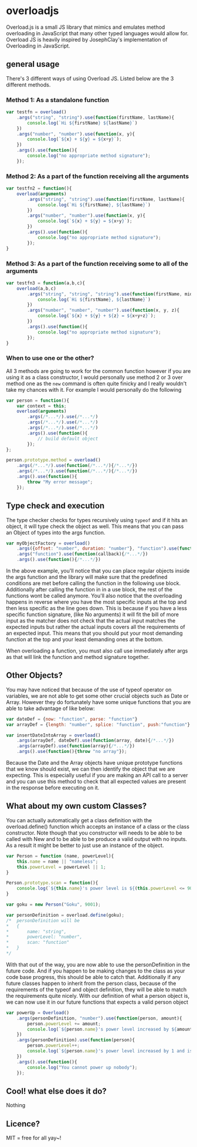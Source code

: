 # overloadjs

Overload.js is a small JS library that mimics and emulates method overloading in JavaScript that many other typed languages would allow for. Overload JS is heavily inspired by JosephClay's implementation of Overloading in JavaScript. 

## general usage

There's 3 different ways of using Overload JS. Listed below are the 3 different methods.

### Method 1: As a standalone function
```javascript
var testfn = overload()
	.args("string", "string").use(function(firstName, lastName){
		console.log(`Hi ${firstName} ${lastName}`)
	})
	.args("number", "number").use(function(x, y){
		console.log(`${x} + ${y} = ${x+y}`);
	})
	.args().use(function(){
		console.log("no appropriate method signature");
	});
```

### Method 2: As a part of the function receiving all the arguments
```javascript
var testfn2 = function(){
	overload(arguments)
		.args("string", "string").use(function(firstName, lastName){
			console.log(`Hi ${firstName}, ${lastName}`)
		})
		.args("number", "number").use(function(x, y){
			console.log(`${x} + ${y} = ${x+y}`);
		})
		.args().use(function(){
			console.log("no appropriate method signature");
		});
}
```

### Method 3: As a part of the function receiving some to all of the arguments
```javascript
var testfn3 = function(a,b,c){
	overload(a,b,c)
		.args("string", "string", "string").use(function(firstName, middleName, lastName){
			console.log(`Hi ${firstName}, ${lastName}`)
		})
		.args("number", "number", "number").use(function(x, y, z){
			console.log(`${x} + ${y} + ${z} = ${x+y+z}`);
		})
		.args().use(function(){
			console.log("no appropriate method signature");
		});
}
```

### When to use one or the other?

All 3 methods are going to work for the common function however if you are using it as a class constructor, I would personally use method 2 or 3 over method one as the `new` command is often quite finicky and I really wouldn't take my chances with it. For example I would personally do the following

```javascript
var person = function(){
	var context = this;
	overload(arguments)
		.args(/*...*/).use(/*...*/)
		.args(/*...*/).use(/*...*/)
		.args(/*...*/).use(/*...*/)
		.args().use(function(){
			// build default object
		});
};

person.prototype.method = overload()
	.args(/*...*/).use(function(/*...*/){/*...*/})
	.args(/*...*/).use(function(/*...*/){/*...*/})
	.args().use(function(){
		throw "My error message";
	});
```

## Type check and execution
The type checker checks for types recursively using `typeof` and if it hits an object, it will type check the object as well. This means that you can pass an Object of types into the args function.

```javascript
var myObjectFactory = overload()
	.args({offset: "number", duration: "number"}, "function").use(function(options, callback){/*...*/}
	.args("function").use(function(callback){/*...*/})
	.args().use(function(){/*...*/})
```

In the above example, you'll notice that you can place regular objects inside the args function and the library will make sure that the predefined conditions are met before calling the function in the following use block. Additionally after calling the function in in a use block, the rest of the functions wont be called anymore. You'll also notice that the overloading happens in reverse where you have the most specific inputs at the top and then less specific as the line goes down. This is because if you have a less specific function signature, (like No arguments) it will fit the bill of more input as the matcher does not check that the actual input matches the expected inputs but rather the actual inputs covers all the requirements of an expected input. This means that you should put your most demanding function at the top and your least demanding ones at the bottom. 

When overloading a function, you must also call use immediately after args as that will link the function and method signature together. 

## Other Objects?
You may have noticed that because of the use of typeof operator on variables, we are not able to get some other crucial objects such as Date or Array. However they do fortunately have some unique functions that you are able to take advantage of like below:

```javascript
var dateDef = {now: "function", parse: "function"}
var arrayDef = {length: "number", splice: "function", push:"function"}

var insertDateIntoArray = overload()
	.args(arrayDef, dateDef).use(function(array, date){/*...*/})
	.args(arrayDef).use(function(array){/*...*/})
	.args().use(function(){throw "no array"});
```

Because the Date and the Array objects have unique prototype functions that we know should exist, we can then identify the object that we are expecting. This is especially useful if you are making an API call to a server and you can use this method to check that all expected values are present in the response before executing on it. 

## What about my own custom Classes?

You can actually automatically get a class definition with the overload.define() function which accepts an instance of a class or the class constructor. Note though that you constructor will needs to be able to be called with New and to be able to be produce a valid output with no inputs. As a result it might be better to just use an instance of the object. 

```javascript
var Person = function (name, powerLevel){
	this.name = name || "nameless"; 
	this.powerLevel = powerLevel || 1;
}

Person.prototype.scan = function(){
	console.log(`${this.name}'s power level is ${(this.powerLevel <= 9000)? this.powerLevel : "Over 9000"}`)
}

var goku = new Person("Goku", 9001);

var personDefinition = overload.define(goku);
/*  personDefinition will be
*   {
*		name: "string",
*		powerLevel: "number",
*		scan: "function"
*   }
*/
```

With that out of the way, you are now able to use the personDefinition in the future code. And if you happen to be making changes to the class as your code base progress, this should be able to catch that. Additionally if any future classes happen to inherit from the person class, because of the requirements of the typeof and object definition, they will be able to match the requirements quite nicely. With our definition of what a person object is, we can now use it in our future functions that expects a valid person object

```javascript
var powerUp = Overload()
	.args(personDefinition, "number").use(function(person, amount){
		person.powerLevel += amount;
		console.log(`${person.name}'s power level increased by ${amount} and is now ${person.powerLevel}`)
	})
	.args(personDefinition).use(function(person){
		person.powerLevel++;
		console.log(`${person.name}'s power level increased by 1 and is now ${person.powerLevel}`)
	})
	.args().use(function(){
		console.log("You cannot power up nobody");
	});
```

## Cool! what else does it do?
Nothing

## Licence?
MIT = free for all yay~!